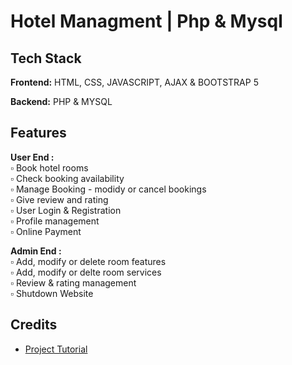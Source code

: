 
# Hotel Managment | Php & Mysql



## Tech Stack

**Frontend:** HTML, CSS, JAVASCRIPT, AJAX & BOOTSTRAP 5

**Backend:** PHP & MYSQL


## Features

**User End :**  
:white_small_square: Book hotel rooms  
:white_small_square: Check booking availability    
:white_small_square: Manage Booking - modidy or cancel bookings  
:white_small_square: Give review and rating   
:white_small_square: User Login & Registration  
:white_small_square: Profile management  
:white_small_square: Online Payment

**Admin End :**  
:white_small_square: Add, modify or delete room features  
:white_small_square: Add, modify or delte room services  
:white_small_square: Review & rating management  
:white_small_square: Shutdown Website
## Credits

 - [Project Tutorial](https://youtube.com/playlist?list=PLWxTHN2c_6cbh1C7yIskoXszoTl-okogt&si=A9AkdrwBkAukKMIr)

